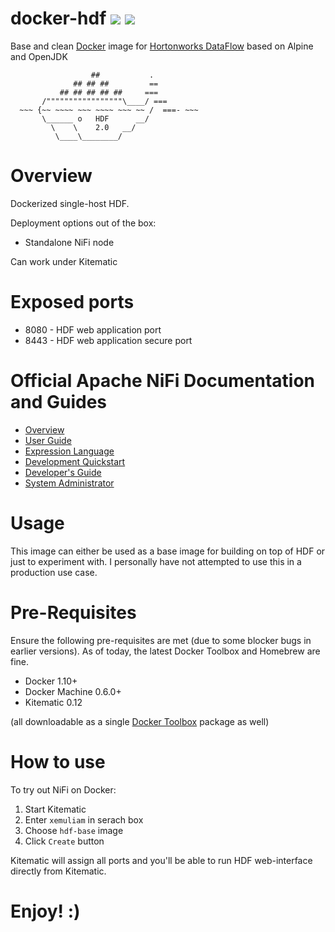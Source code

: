 # docker-hdf ![](https://images.microbadger.com/badges/version/xemuliam/docker-hdf:2.0.svg) ![](https://images.microbadger.com/badges/image/xemuliam/docker-hdf:2.0.svg)
Base and clean [Docker](https://www.docker.com/what-docker) image for [Hortonworks DataFlow](http://hortonworks.com/products/data-center/hdf/) based on Alpine and OpenJDK


                      ##           .
                  ## ## ##         ==
               ## ## ## ## ##     ===
           /"""""""""""""""""\____/ ===
      ~~~ {~~ ~~~~ ~~~ ~~~~ ~~~ ~~ /  ===- ~~~
           \______ o   HDF      __/
             \    \    2.0   __/
              \____\________/


# Overview

Dockerized single-host HDF.

Deployment options out of the box:
- Standalone NiFi node

Can work under Kitematic


# Exposed ports

- 8080 - HDF web application port
- 8443 - HDF web application secure port


# Official Apache NiFi Documentation and Guides

- [Overview](https://nifi.apache.org/docs.html)
- [User Guide](https://nifi.apache.org/docs/nifi-docs/html/user-guide.html)
- [Expression Language](https://nifi.apache.org/docs/nifi-docs/html/expression-language-guide.html)
- [Development Quickstart](https://nifi.apache.org/quickstart.html)
- [Developer's Guide](https://nifi.apache.org/developer-guide.html)
- [System Administrator](https://nifi.apache.org/docs/nifi-docs/html/administration-guide.html)


# Usage

This image can either be used as a base image for building on top of HDF or just to experiment with. I personally have not attempted to use this in a production use case.


# Pre-Requisites
Ensure the following pre-requisites are met (due to some blocker bugs in earlier versions). As of today, the latest Docker Toolbox and Homebrew are fine.

- Docker 1.10+
- Docker Machine 0.6.0+
- Kitematic 0.12

(all downloadable as a single [Docker Toolbox](https://www.docker.com/products/docker-toolbox) package as well)


# How to use

To try out NiFi on Docker:

1. Start Kitematic
2. Enter `xemuliam` in serach box
3. Choose `hdf-base` image
4. Click `Create` button

Kitematic will assign all ports and you'll be able to run HDF web-interface directly from Kitematic.


# Enjoy! :)

